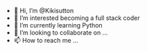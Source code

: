 - 👋 Hi, I’m @Kikisutton
- 👀 I’m interested becoming a full stack coder
- 🌱 I’m currently learning Python
- 💞️ I’m looking to collaborate on ...
- 📫 How to reach me ...

<!---
Kikisutton/Kikisutton is a ✨ special ✨ repository because its `README.md` (this file) appears on your GitHub profile.
You can click the Preview link to take a look at your changes.
--->

